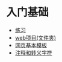 # 入门基础

- [练习](/basic/Practice.md)
- [web项目(文件夹)](/basic/Basic01.md)
- [网页基本模板](/basic/Basic02.md)
- [注释和转义字符](/basic/Basic03.md)
